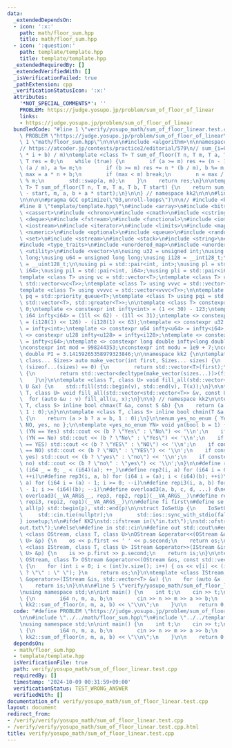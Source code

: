 ```yaml
---
data:
  _extendedDependsOn:
  - icon: ':x:'
    path: math/floor_sum.hpp
    title: math/floor_sum.hpp
  - icon: ':question:'
    path: template/template.hpp
    title: template/template.hpp
  _extendedRequiredBy: []
  _extendedVerifiedWith: []
  _isVerificationFailed: true
  _pathExtension: cpp
  _verificationStatusIcon: ':x:'
  attributes:
    '*NOT_SPECIAL_COMMENTS*': ''
    PROBLEM: https://judge.yosupo.jp/problem/sum_of_floor_of_linear
    links:
    - https://judge.yosupo.jp/problem/sum_of_floor_of_linear
  bundledCode: "#line 1 \"verify/yosupo_math/sum_of_floor_linear.test.cpp\"\n#define\
    \ PROBLEM \"https://judge.yosupo.jp/problem/sum_of_floor_of_linear\"\n\n#line\
    \ 1 \"math/floor_sum.hpp\"\n\n\n\n#include <algorithm>\n\nnamespace kk2 {\n\n\
    // https://atcoder.jp/contests/practice2/editorial/579\n// sum_{i=0}^{n-1} floor((a\
    \ * i + b) / m)\ntemplate <class T> T sum_of_floor(T n, T m, T a, T b) {\n   \
    \ T res = 0;\n    while (true) {\n        if (a >= m) res += (n - 1) * n / 2 *\
    \ (a / m), a %= m;\n        if (b >= m) res += n * (b / m), b %= m;\n        T\
    \ max = a * n + b;\n        if (max < m) break;\n        n = max / m, b = max\
    \ % m;\n        std::swap(a, m);\n    }\n    return res;\n}\n\ntemplate <class\
    \ T> T sum_of_floor(T n, T m, T a, T b, T start) {\n    return sum_of_floor(n\
    \ - start, m, a, b + a * start);\n}\n\n} // namespace kk2\n\n\n#line 1 \"template/template.hpp\"\
    \n\n\n\n#pragma GCC optimize(\"O3,unroll-loops\")\n\n// #include <bits/stdc++.h>\n\
    #line 8 \"template/template.hpp\"\n#include <array>\n#include <bitset>\n#include\
    \ <cassert>\n#include <chrono>\n#include <cmath>\n#include <cstring>\n#include\
    \ <deque>\n#include <fstream>\n#include <functional>\n#include <iomanip>\n#include\
    \ <iostream>\n#include <iterator>\n#include <limits>\n#include <map>\n#include\
    \ <numeric>\n#include <optional>\n#include <queue>\n#include <random>\n#include\
    \ <set>\n#include <sstream>\n#include <stack>\n#include <string>\n#include <tuple>\n\
    #include <type_traits>\n#include <unordered_map>\n#include <unordered_set>\n#include\
    \ <utility>\n#include <vector>\n\nusing u32 = unsigned int;\nusing i64 = long\
    \ long;\nusing u64 = unsigned long long;\nusing i128 = __int128_t;\nusing u128\
    \ = __uint128_t;\n\nusing pi = std::pair<int, int>;\nusing pl = std::pair<i64,\
    \ i64>;\nusing pil = std::pair<int, i64>;\nusing pli = std::pair<i64, int>;\n\n\
    template <class T> using vc = std::vector<T>;\ntemplate <class T> using vvc =\
    \ std::vector<vc<T>>;\ntemplate <class T> using vvvc = std::vector<vvc<T>>;\n\
    template <class T> using vvvvc = std::vector<vvvc<T>>;\n\ntemplate <class T> using\
    \ pq = std::priority_queue<T>;\ntemplate <class T> using pqi = std::priority_queue<T,\
    \ std::vector<T>, std::greater<T>>;\n\ntemplate <class T> constexpr T infty =\
    \ 0;\ntemplate <> constexpr int infty<int> = (1 << 30) - 123;\ntemplate <> constexpr\
    \ i64 infty<i64> = (1ll << 62) - (1ll << 31);\ntemplate <> constexpr i128 infty<i128>\
    \ = (i128(1) << 126) - (i128(1) << 63);\ntemplate <> constexpr u32 infty<u32>\
    \ = infty<int>;\ntemplate <> constexpr u64 infty<u64> = infty<i64>;\ntemplate\
    \ <> constexpr u128 infty<u128> = infty<i128>;\ntemplate <> constexpr double infty<double>\
    \ = infty<i64>;\ntemplate <> constexpr long double infty<long double> = infty<i64>;\n\
    \nconstexpr int mod = 998244353;\nconstexpr int modu = 1e9 + 7;\nconstexpr long\
    \ double PI = 3.14159265358979323846;\n\nnamespace kk2 {\n\ntemplate <class T,\
    \ class... Sizes> auto make_vector(int first, Sizes... sizes) {\n    if constexpr\
    \ (sizeof...(sizes) == 0) {\n        return std::vector<T>(first);\n    } else\
    \ {\n        return std::vector<decltype(make_vector(sizes...))>(first, make_vector(sizes...));\n\
    \    }\n}\n\ntemplate <class T, class U> void fill_all(std::vector<T> &v, const\
    \ U &x) {\n    std::fill(std::begin(v), std::end(v), T(x));\n}\n\ntemplate <class\
    \ T, class U> void fill_all(std::vector<std::vector<T>> &v, const U &x) {\n  \
    \  for (auto &u : v) fill_all(u, x);\n}\n\n} // namespace kk2\n\ntemplate <class\
    \ T, class S> inline bool chmax(T &a, const S &b) {\n    return (a < b ? a = b,\
    \ 1 : 0);\n}\n\ntemplate <class T, class S> inline bool chmin(T &a, const S &b)\
    \ {\n    return (a > b ? a = b, 1 : 0);\n}\n\nenum yes_no_enum { Yes, No, YES,\
    \ NO, yes, no };\n\ntemplate <yes_no_enum YN> void yn(bool b = 1) {\n    if constexpr\
    \ (YN == Yes) std::cout << (b ? \"Yes\" : \"No\") << '\\n';\n    if constexpr\
    \ (YN == No) std::cout << (b ? \"No\" : \"Yes\") << '\\n';\n    if constexpr (YN\
    \ == YES) std::cout << (b ? \"YES\" : \"NO\") << '\\n';\n    if constexpr (YN\
    \ == NO) std::cout << (b ? \"NO\" : \"YES\") << '\\n';\n    if constexpr (YN ==\
    \ yes) std::cout << (b ? \"yes\" : \"no\") << '\\n';\n    if constexpr (YN ==\
    \ no) std::cout << (b ? \"no\" : \"yes\") << '\\n';\n}\n\n#define rep1(a) for\
    \ (i64 _ = 0; _ < (i64)(a); ++_)\n#define rep2(i, a) for (i64 i = 0; i < (i64)(a);\
    \ ++i)\n#define rep3(i, a, b) for (i64 i = (a); i < (i64)(b); ++i)\n#define repi2(i,\
    \ a) for (i64 i = (a) - 1; i >= 0; --i)\n#define repi3(i, a, b) for (i64 i = (a)\
    \ - 1; i >= (i64)(b); --i)\n#define overload3(a, b, c, d, ...) d\n#define rep(...)\
    \ overload3(__VA_ARGS__, rep3, rep2, rep1)(__VA_ARGS__)\n#define repi(...) overload3(__VA_ARGS__,\
    \ repi3, repi2, rep1)(__VA_ARGS__)\n\n#define fi first\n#define se second\n#define\
    \ all(p) std::begin(p), std::end(p)\n\nstruct IoSetUp {\n    IoSetUp() {\n   \
    \     std::cin.tie(nullptr);\n        std::ios::sync_with_stdio(false);\n    }\n\
    } iosetup;\n\n#ifdef KK2\nstd::ifstream in(\"in.txt\");\nstd::ofstream out(\"\
    out.txt\");\n#else\n#define in std::cin\n#define out std::cout\n#endif\n\ntemplate\
    \ <class OStream, class T, class U>\nOStream &operator<<(OStream &os, const std::pair<T,\
    \ U> &p) {\n    os << p.first << ' ' << p.second;\n    return os;\n}\n\ntemplate\
    \ <class IStream, class T, class U> IStream &operator>>(IStream &is, std::pair<T,\
    \ U> &p) {\n    is >> p.first >> p.second;\n    return is;\n}\n\ntemplate <class\
    \ OStream, class T> OStream &operator<<(OStream &os, const std::vector<T> &v)\
    \ {\n    for (int i = 0; i < (int)v.size(); i++) { os << v[i] << (i + 1 == (int)v.size()\
    \ ? \"\" : \" \"); }\n    return os;\n}\n\ntemplate <class IStream, class T> IStream\
    \ &operator>>(IStream &is, std::vector<T> &v) {\n    for (auto &x : v) is >> x;\n\
    \    return is;\n}\n\n\n#line 5 \"verify/yosupo_math/sum_of_floor_linear.test.cpp\"\
    \nusing namespace std;\n\nint main() {\n    int t;\n    cin >> t;\n    rep (t)\
    \ {\n        i64 n, m, a, b;\n        cin >> n >> m >> a >> b;\n        cout <<\
    \ kk2::sum_of_floor(n, m, a, b) << \"\\n\";\n    }\n\n    return 0;\n}\n"
  code: "#define PROBLEM \"https://judge.yosupo.jp/problem/sum_of_floor_of_linear\"\
    \n\n#include \"../../math/floor_sum.hpp\"\n#include \"../../template/template.hpp\"\
    \nusing namespace std;\n\nint main() {\n    int t;\n    cin >> t;\n    rep (t)\
    \ {\n        i64 n, m, a, b;\n        cin >> n >> m >> a >> b;\n        cout <<\
    \ kk2::sum_of_floor(n, m, a, b) << \"\\n\";\n    }\n\n    return 0;\n}\n"
  dependsOn:
  - math/floor_sum.hpp
  - template/template.hpp
  isVerificationFile: true
  path: verify/yosupo_math/sum_of_floor_linear.test.cpp
  requiredBy: []
  timestamp: '2024-10-09 00:31:59+09:00'
  verificationStatus: TEST_WRONG_ANSWER
  verifiedWith: []
documentation_of: verify/yosupo_math/sum_of_floor_linear.test.cpp
layout: document
redirect_from:
- /verify/verify/yosupo_math/sum_of_floor_linear.test.cpp
- /verify/verify/yosupo_math/sum_of_floor_linear.test.cpp.html
title: verify/yosupo_math/sum_of_floor_linear.test.cpp
---
```

